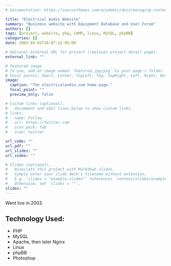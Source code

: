 ```yaml
---
# Documentation: https://sourcethemes.com/academic/docs/managing-content/

title: "Electrical Audio Website"
summary: "Business website with Equipment Database and User Forum"
authors: []
tags: [project, website, php, LAMP, linux, MySQL, phpBB]
categories: []
date: 2003-03-01T16:07:12-05:00

# Optional external URL for project (replaces project detail page).
external_link: ""

# Featured image
# To use, add an image named `featured.jpg/png` to your page's folder.
# Focal points: Smart, Center, TopLeft, Top, TopRight, Left, Right, BottomLeft, Bottom, BottomRight.
image:
  caption: "The electricalaudio.com home page."
  focal_point: ""
  preview_only: false

# Custom links (optional).
#   Uncomment and edit lines below to show custom links.
# links:
# - name: Follow
#   url: https://twitter.com
#   icon_pack: fab
#   icon: twitter

url_code: ""
url_pdf: ""
url_slides: ""
url_video: ""

# Slides (optional).
#   Associate this project with Markdown slides.
#   Simply enter your slide deck's filename without extension.
#   E.g. `slides = "example-slides"` references `content/slides/example-slides.md`.
#   Otherwise, set `slides = ""`.
slides: ""
---
```

Went live in 2003.

## Technology Used:
* PHP
* MySQL
* Apache, then later Nginx
* Linux
* phpBB
* Photoshop
